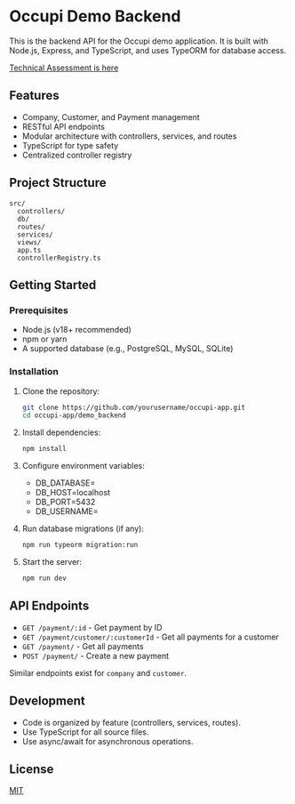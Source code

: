 # Occupi Demo Backend

This is the backend API for the Occupi demo application. It is built with Node.js, Express, and TypeScript, and uses TypeORM for database access.

[Technical Assessment is here](https://github.com/paulyzx/Occupi-Backend-Demo/blob/main/TechnicalAssessment.md)

## Features

- Company, Customer, and Payment management
- RESTful API endpoints
- Modular architecture with controllers, services, and routes
- TypeScript for type safety
- Centralized controller registry

## Project Structure

```
src/
  controllers/
  db/
  routes/
  services/
  views/
  app.ts
  controllerRegistry.ts
```

## Getting Started

### Prerequisites

- Node.js (v18+ recommended)
- npm or yarn
- A supported database (e.g., PostgreSQL, MySQL, SQLite)

### Installation

1. Clone the repository:
   ```sh
   git clone https://github.com/yourusername/occupi-app.git
   cd occupi-app/demo_backend
   ```

2. Install dependencies:
   ```sh
   npm install
   ```

3. Configure environment variables:
   - DB_DATABASE=<DATABASE NAME>
   - DB_HOST=localhost
   - DB_PORT=5432
   - DB_USERNAME=<DATABASE USERNAME>

4. Run database migrations (if any):
   ```sh
   npm run typeorm migration:run
   ```

5. Start the server:
   ```sh
   npm run dev
   ```

## API Endpoints

- `GET /payment/:id` - Get payment by ID
- `GET /payment/customer/:customerId` - Get all payments for a customer
- `GET /payment/` - Get all payments
- `POST /payment/` - Create a new payment

Similar endpoints exist for `company` and `customer`.

## Development

- Code is organized by feature (controllers, services, routes).
- Use TypeScript for all source files.
- Use async/await for asynchronous operations.

## License

[MIT](LICENSE)